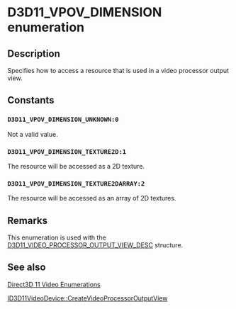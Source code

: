 # D3D11_VPOV_DIMENSION enumeration

## Description

Specifies how to access a resource that is used in a video processor output view.

## Constants

### `D3D11_VPOV_DIMENSION_UNKNOWN:0`

Not a valid value.

### `D3D11_VPOV_DIMENSION_TEXTURE2D:1`

The resource will be accessed as a 2D texture.

### `D3D11_VPOV_DIMENSION_TEXTURE2DARRAY:2`

The resource will be accessed as an array of 2D textures.

## Remarks

This enumeration is used with the [D3D11_VIDEO_PROCESSOR_OUTPUT_VIEW_DESC](https://learn.microsoft.com/windows/desktop/api/d3d11/ns-d3d11-d3d11_video_processor_output_view_desc) structure.

## See also

[Direct3D 11 Video Enumerations](https://learn.microsoft.com/windows/desktop/medfound/direct3d-11-video-enumerations)

[ID3D11VideoDevice::CreateVideoProcessorOutputView](https://learn.microsoft.com/windows/desktop/api/d3d11/nf-d3d11-id3d11videodevice-createvideoprocessoroutputview)